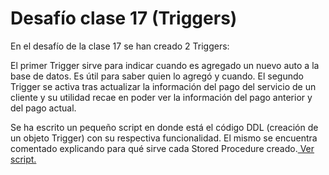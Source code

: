 # Desafío clase 17 (Triggers)

En el desafío de la clase 17 se han creado 2 Triggers:

El primer Trigger sirve para indicar cuando es agregado un nuevo auto a la base de datos. Es útil para saber quien lo agregó y cuando.
El segundo Trigger se activa tras actualizar la información del pago del servicio de un cliente y su utilidad recae en poder ver la información del pago anterior y del pago actual.

Se ha escrito un pequeño script en donde está el código DDL (creación de un objeto Trigger) con su respectiva funcionalidad. El mismo se encuentra comentado explicando para qué sirve cada Stored Procedure creado.<a href="https://github.com/GomezFrannco/coderhouse-sql-course/blob/master/desafio-clase-17/triggers.sql"> Ver script.</a>